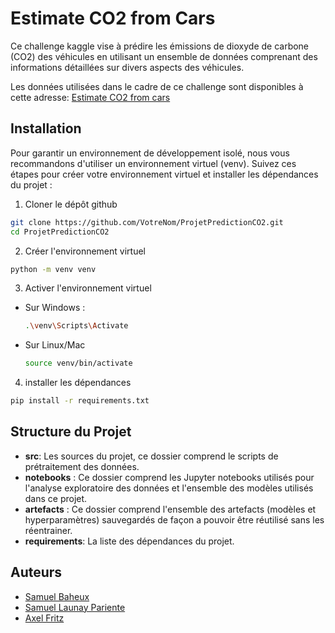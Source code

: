 # Estimate CO2 from Cars

Ce challenge kaggle vise à prédire les émissions de dioxyde de carbone (CO2) des véhicules en utilisant un ensemble de données comprenant des informations détaillées sur divers aspects des véhicules.

Les données utilisées dans le cadre de ce challenge sont disponibles à cette adresse: 
[Estimate CO2 from cars](https://www.kaggle.com/competitions/estimate-co2-emissions-from-cars)
## Installation

Pour garantir un environnement de développement isolé, nous vous recommandons d'utiliser un environnement virtuel (venv). Suivez ces étapes pour créer votre environnement virtuel et installer les dépendances du projet :

1. Cloner le dépôt github
```bash
git clone https://github.com/VotreNom/ProjetPredictionCO2.git
cd ProjetPredictionCO2
```
2. Créer l'environnement virtuel
```bash
python -m venv venv
```

3. Activer l'environnement virtuel

- Sur Windows : 
    ```bash
  .\venv\Scripts\Activate
    ```
- Sur Linux/Mac
    ```bash
  source venv/bin/activate
    ```

4. installer les dépendances

```bash
pip install -r requirements.txt
```

## Structure du Projet

- **src**: Les sources du projet, ce dossier comprend le scripts de prétraitement des données.
- **notebooks** : Ce dossier comprend les Jupyter notebooks utilisés pour l'analyse exploratoire des données et l'ensemble des modèles utilisés dans ce projet.
- **artefacts** : Ce dossier comprend l'ensemble des artefacts (modèles et hyperparamètres) sauvegardés de façon a pouvoir être réutilisé sans les réentrainer.
- **requirements**: La liste des dépendances du projet.

## Auteurs

- [Samuel Baheux](https://github.com/SamuelBaheux)
- [Samuel Launay Pariente](https://github.com/samuel-LP)
- [Axel Fritz](https://github.com/AxelFritz1)